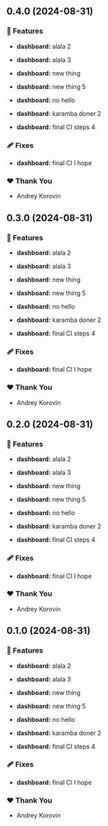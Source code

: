 ## 0.4.0 (2024-08-31)


### 🚀 Features

- **dashboard:** alala 2

- **dashboard:** alala 3

- **dashboard:** new thing

- **dashboard:** new thing 5

- **dashboard:** no hello

- **dashboard:** karamba doner 2

- **dashboard:** final CI steps 4


### 🩹 Fixes

- **dashboard:** final CI I hope


### ❤️  Thank You

- Andrey Korovin

## 0.3.0 (2024-08-31)


### 🚀 Features

- **dashboard:** alala 2

- **dashboard:** alala 3

- **dashboard:** new thing

- **dashboard:** new thing 5

- **dashboard:** no hello

- **dashboard:** karamba doner 2

- **dashboard:** final CI steps 4


### 🩹 Fixes

- **dashboard:** final CI I hope


### ❤️  Thank You

- Andrey Korovin

## 0.2.0 (2024-08-31)


### 🚀 Features

- **dashboard:** alala 2

- **dashboard:** alala 3

- **dashboard:** new thing

- **dashboard:** new thing 5

- **dashboard:** no hello

- **dashboard:** karamba doner 2

- **dashboard:** final CI steps 4


### 🩹 Fixes

- **dashboard:** final CI I hope


### ❤️  Thank You

- Andrey Korovin

## 0.1.0 (2024-08-31)


### 🚀 Features

- **dashboard:** alala 2

- **dashboard:** alala 3

- **dashboard:** new thing

- **dashboard:** new thing 5

- **dashboard:** no hello

- **dashboard:** karamba doner 2

- **dashboard:** final CI steps 4


### 🩹 Fixes

- **dashboard:** final CI I hope


### ❤️  Thank You

- Andrey Korovin